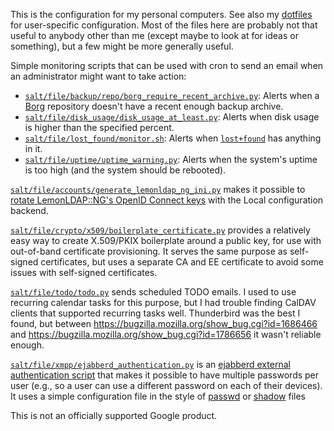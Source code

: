 This is the configuration for my personal computers. See also my
[dotfiles](https://github.com/dseomn/dotfiles) for user-specific configuration.
Most of the files here are probably not that useful to anybody other than me
(except maybe to look at for ideas or something), but a few might be more
generally useful.

Simple monitoring scripts that can be used with cron to send an email when an
administrator might want to take action:

* [`salt/file/backup/repo/borg_require_recent_archive.py`](salt/file/backup/repo/borg_require_recent_archive.py):
  Alerts when a [Borg](https://www.borgbackup.org/) repository doesn't have a
  recent enough backup archive.
* [`salt/file/disk_usage/disk_usage_at_least.py`](salt/file/disk_usage/disk_usage_at_least.py):
  Alerts when disk usage is higher than the specified percent.
* [`salt/file/lost_found/monitor.sh`](salt/file/lost_found/monitor.sh): Alerts
  when
  [`lost+found`](https://unix.stackexchange.com/questions/18154/what-is-the-purpose-of-the-lostfound-folder-in-linux-and-unix)
  has anything in it.
* [`salt/file/uptime/uptime_warning.py`](salt/file/uptime/uptime_warning.py):
  Alerts when the system's uptime is too high (and the system should be
  rebooted).

[`salt/file/accounts/generate_lemonldap_ng_ini.py`](salt/file/accounts/generate_lemonldap_ng_ini.py)
makes it possible to [rotate LemonLDAP::NG's OpenID Connect
keys](https://lemonldap-ng.org/documentation/latest/openidconnectservice.html#key-rotation-script)
with the Local configuration backend.

[`salt/file/crypto/x509/boilerplate_certificate.py`](salt/file/crypto/x509/boilerplate_certificate.py)
provides a relatively easy way to create X.509/PKIX boilerplate around a public
key, for use with out-of-band certificate provisioning. It serves the same
purpose as self-signed certificates, but uses a separate CA and EE certificate
to avoid some issues with self-signed certificates.

[`salt/file/todo/todo.py`](salt/file/todo/todo.py) sends scheduled TODO emails.
I used to use recurring calendar tasks for this purpose, but I had trouble
finding CalDAV clients that supported recurring tasks well. Thunderbird was the
best I found, but between https://bugzilla.mozilla.org/show_bug.cgi?id=1686466
and https://bugzilla.mozilla.org/show_bug.cgi?id=1786656 it wasn't reliable
enough.

[`salt/file/xmpp/ejabberd_authentication.py`](salt/file/xmpp/ejabberd_authentication.py)
is an [ejabberd external authentication
script](https://docs.ejabberd.im/admin/configuration/authentication/#external-script)
that makes it possible to have multiple passwords per user (e.g., so a user can
use a different password on each of their devices). It uses a simple
configuration file in the style of
[passwd](https://en.wikipedia.org/wiki/Passwd#Password_file) or
[shadow](https://en.wikipedia.org/wiki/Passwd#Shadow_file) files

This is not an officially supported Google product.
